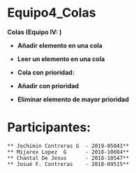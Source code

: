 # Equipo4_Colas

**Colas (Equipo IV: )**

- **Añadir elemento en una cola**
- **Leer un elemento en una cola**
 
 - **Cola con prioridad:**
 - __Añadir con prioridad__
 - **Eliminar elemento de mayor prioridad**
 
 # Participantes:
    ** Jochimin Contreras G  - 2019-05041**
    ** Mijarex Lopez  G      - 2018-10084**
    ** Chantal De Jesus      - 2018-10547**
    ** Josué F. Contreras    - 2018-09515**
